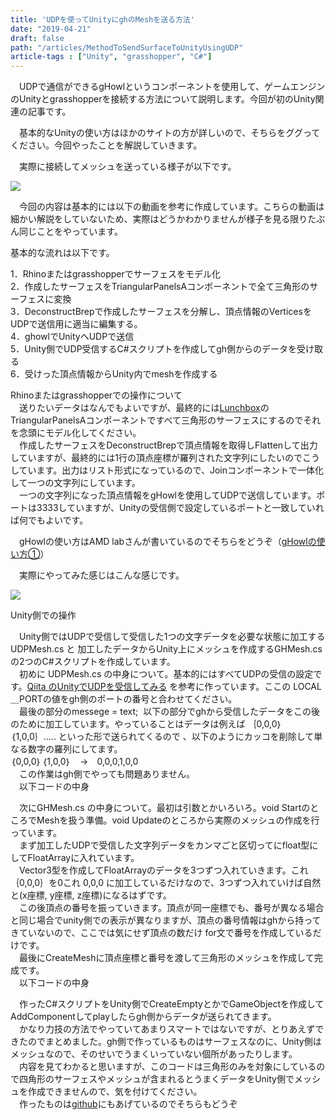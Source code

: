 ```yaml
---
title: 'UDPを使ってUnityにghのMeshを送る方法'
date: "2019-04-21"
draft: false
path: "/articles/MethodToSendSurfaceToUnityUsingUDP"
article-tags : ["Unity", "grasshopper", "C#"]
---
```


　UDPで通信ができるgHowlというコンポーネントを使用して、ゲームエンジンのUnityとgrasshopperを接続する方法について説明します。今回が初のUnity関連の記事です。

　基本的なUnityの使い方はほかのサイトの方が詳しいので、そちらをググってください。今回やったことを解説していきます。

　実際に接続してメッシュを送っている様子が以下です。

  

[![](https://3.bp.blogspot.com/-JOQY2UbklfQ/XLv1YDUcymI/AAAAAAAABn8/KnFXduxbYJIIJB2PiRUt7_a1uUJY9VxwQCLcBGAs/s640/test.gif)](https://3.bp.blogspot.com/-JOQY2UbklfQ/XLv1YDUcymI/AAAAAAAABn8/KnFXduxbYJIIJB2PiRUt7_a1uUJY9VxwQCLcBGAs/s1600/test.gif)

  
　今回の内容は基本的には以下の動画を参考に作成しています。こちらの動画は細かい解説をしていないため、実際はどうかわかりませんが様子を見る限りたぶん同じことをやっています。  
  

  
基本的な流れは以下です。  
  
1．Rhinoまたはgrasshopperでサーフェスをモデル化  
2．作成したサーフェスをTriangularPanelsAコンポーネントで全て三角形のサーフェスに変換  
3．DeconstructBrepで作成したサーフェスを分解し、頂点情報のVerticesをUDPで送信用に適当に編集する。  
4．ghowlでUnityへUDPで送信  
5．Unity側でUDP受信するC#スクリプトを作成してgh側からのデータを受け取る  
6．受けった頂点情報からUnity内でmeshを作成する  
  
  
Rhinoまたはgrasshopperでの操作について  
　送りたいデータはなんでもよいですが、最終的には[Lunchbox](https://www.food4rhino.com/app/lunchbox)のTriangularPanelsAコンポーネントですべて三角形のサーフェスにするのでそれを念頭にモデル化してください。  
　作成したサーフェスをDeconstructBrepで頂点情報を取得しFlattenして出力していますが、最終的には1行の頂点座標が羅列された文字列にしたいのでこうしています。出力はリスト形式になっているので、Joinコンポーネントで一体化して一つの文字列にしています。  
　一つの文字列になった頂点情報をgHowlを使用してUDPで送信しています。ポートは3333していますが、Unityの受信側で設定しているポートと一致していれば何でもよいです。  

　gHowlの使い方はAMD labさんが書いているのでそちらをどうぞ（[gHowlの使い方①](https://amdlaboratory.com/amdblog/grasshopperghowl%E3%81%AE%E4%BD%BF%E3%81%84%E6%96%B9%E2%91%A0/)）

　実際にやってみた感じはこんな感じです。  

[![](https://2.bp.blogspot.com/-BXztLgMM4IY/XLv-X12LIjI/AAAAAAAABoc/b8aorXbARWM2px5dLCJiOQylAnaihNCCQCLcBGAs/s640/%25E3%2582%25AD%25E3%2583%25A3%25E3%2583%2597%25E3%2583%2581%25E3%2583%25A3.PNG)](https://2.bp.blogspot.com/-BXztLgMM4IY/XLv-X12LIjI/AAAAAAAABoc/b8aorXbARWM2px5dLCJiOQylAnaihNCCQCLcBGAs/s1600/%25E3%2582%25AD%25E3%2583%25A3%25E3%2583%2597%25E3%2583%2581%25E3%2583%25A3.PNG)

  
Unity側での操作  

　Unity側ではUDPで受信して受信した1つの文字データを必要な状態に加工するUDPMesh.cs と 加工したデータからUnity上にメッシュを作成するGHMesh.cs の2つのC#スクリプトを作成しています。  
　初めに UDPMesh.cs の中身について。基本的にはすべてUDPの受信の設定です。[Qiita のUnityでUDPを受信してみる](https://qiita.com/nenjiru/items/8fa8dfb27f55c0205651) を参考に作っています。ここの LOCAL＿PORTの値をgh側のポートの番号と合わせてください。  
　最後の部分のmessege = text;  以下の部分でghから受信したデータをこの後のために加工しています。やっていることはデータは例えば ｛0,0,0｝｛1,0,0｝..... といった形で送られてくるので 、以下のようにカッコを削除して単なる数字の羅列にしてます。  
｛0,0,0｝｛1,0,0｝　→　0,0,0,1,0,0  
　この作業はgh側でやっても問題ありません。  
　以下コードの中身  
  

　次にGHMesh.cs の中身について。最初は引数とかいろいろ。void StartのところでMeshを扱う準備。void Updateのところから実際のメッシュの作成を行っています。  
　まず加工したUDPで受信した文字列データをカンマごと区切ってにfloat型にしてFloatArrayに入れています。  
　Vector3型を作成してFloatArrayのデータを3つずつ入れていきます。これ｛0,0,0｝を0これ 0,0,0 に加工しているだけなので、3つずつ入れていけば自然と(x座標, y座標, z座標)になるはずです。  
　この後頂点の番号を振っていきます。頂点が同一座標でも、番号が異なる場合と同じ場合でunity側での表示が異なりますが、頂点の番号情報はghから持ってきていないので、ここでは気にせず頂点の数だけ for文で番号を作成しているだけです。  
　最後にCreateMeshに頂点座標と番号を渡して三角形のメッシュを作成して完成です。  
　以下コードの中身  
  

  

　作ったC#スクリプトをUnity側でCreateEmptyとかでGameObjectを作成してAddComponentしてplayしたらgh側からデータが送られてきます。  
　かなり力技の方法でやっていてあまりスマートではないですが、とりあえずできたのでまとめました。gh側で作っているものはサーフェスなのに、Unity側はメッシュなので、そのせいでうまくいっていない個所があったりします。  
　内容を見てわかると思いますが、このコードは三角形のみを対象にしているので四角形のサーフェスやメッシュが含まれるとうまくデータをUnity側でメッシュを作成できませんので、気を付けてください。  
　作ったものは[github](https://github.com/hrntsm/UnityGH)にもあげているのでそちらもどうぞ